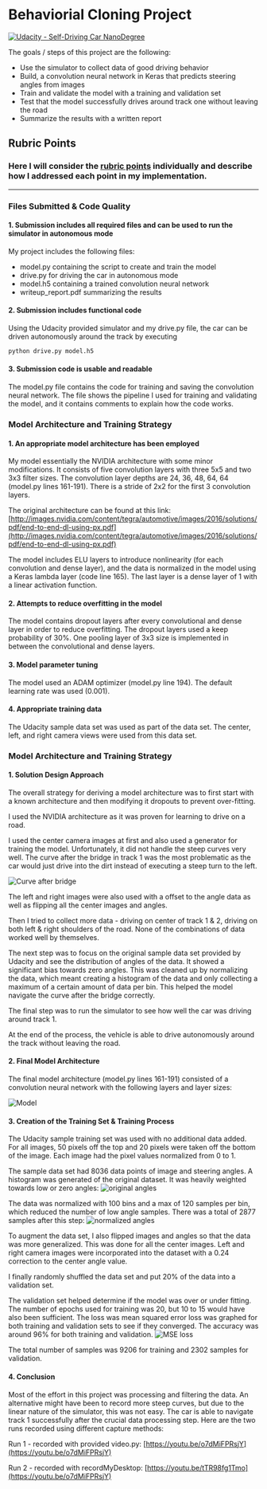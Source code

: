 # Behaviorial Cloning Project

[![Udacity - Self-Driving Car NanoDegree](https://s3.amazonaws.com/udacity-sdc/github/shield-carnd.svg)](http://www.udacity.com/drive)


The goals / steps of this project are the following:
* Use the simulator to collect data of good driving behavior
* Build, a convolution neural network in Keras that predicts steering angles from images
* Train and validate the model with a training and validation set
* Test that the model successfully drives around track one without leaving the road
* Summarize the results with a written report


[//]: # (Image References)

[image1]: ./images/model.png "Model"
[image2]: ./images/angles_original.png "Original Udacity Dataset - Angles"
[image3]: ./images/angles_normalized.png "Normalized - Angles"
[image4]: ./images/2017_02_24_04_33_19_970.jpg "Curve with Dirt Road"
[image5]: ./images/loss.png "Model Mean Squared Error Loss"

## Rubric Points
### Here I will consider the [rubric points](https://review.udacity.com/#!/rubrics/432/view) individually and describe how I addressed each point in my implementation.  

---
### Files Submitted & Code Quality

#### 1. Submission includes all required files and can be used to run the simulator in autonomous mode

My project includes the following files:
* model.py containing the script to create and train the model
* drive.py for driving the car in autonomous mode
* model.h5 containing a trained convolution neural network 
* writeup_report.pdf summarizing the results

#### 2. Submission includes functional code
Using the Udacity provided simulator and my drive.py file, the car can be driven autonomously around the track by executing 
```sh
python drive.py model.h5
```

#### 3. Submission code is usable and readable

The model.py file contains the code for training and saving the convolution neural network. The file shows the pipeline I used for training and validating the model, and it contains comments to explain how the code works.

### Model Architecture and Training Strategy

#### 1. An appropriate model architecture has been employed

My model essentially the NVIDIA architecture with some minor modifications. It consists of five convolution layers with three 5x5 and two 3x3 filter sizes. The convolution layer depths are 24, 36, 48, 64, 64 (model.py lines 161-191). There is a stride of 2x2 for the first 3 convolution layers. 

The original architecture can be found at this link:
[http://images.nvidia.com/content/tegra/automotive/images/2016/solutions/pdf/end-to-end-dl-using-px.pdf](http://images.nvidia.com/content/tegra/automotive/images/2016/solutions/pdf/end-to-end-dl-using-px.pdf)

The model includes ELU layers to introduce nonlinearity (for each convolution and dense layer), and the data is normalized in the model using a Keras lambda layer (code line 165). The last layer is a dense layer of 1 with a linear activation function. 

#### 2. Attempts to reduce overfitting in the model

The model contains dropout layers after every convolutional and dense layer in order to reduce overfitting. The dropout layers used a keep probability of 30%. One pooling layer of 3x3 size is implemented in between the convolutional and dense layers. 

#### 3. Model parameter tuning

The model used an ADAM optimizer (model.py line 194). The default learning rate was used (0.001).

#### 4. Appropriate training data

The Udacity sample data set was used as part of the data set. The center, left, and right camera views were used from this data set. 

### Model Architecture and Training Strategy

#### 1. Solution Design Approach

The overall strategy for deriving a model architecture was to first start with a known architecture and then modifying it dropouts to prevent over-fitting. 

I used the NVIDIA architecture as it was proven for learning to drive on a road.

I used the center camera images at first and also used a generator for training the model. Unfortunately, it did not handle the steep curves very well. The curve after the bridge in track 1 was the most problematic as the car would just drive into the dirt instead of executing a steep turn to the left. 

![Curve after bridge][image4]

The left and right images were also used with a offset to the angle data as well as flipping all the center images and angles.

Then I tried to collect more data - driving on center of track 1 & 2, driving on both left & right shoulders of the road. None of the combinations of data worked well by themselves.

The next step was to focus on the original sample data set provided by Udacity and see the distribution of angles of the data. It showed a significant bias towards zero angles. This was cleaned up by normalizing the data, which meant creating a histogram of the data and only collecting a maximum of a certain amount of data per bin. This helped the model navigate the curve after the bridge correctly.    

The final step was to run the simulator to see how well the car was driving around track 1. 

At the end of the process, the vehicle is able to drive autonomously around the track without leaving the road.

#### 2. Final Model Architecture

The final model architecture (model.py lines 161-191) consisted of a convolution neural network with the following layers and layer sizes:

![Model][image1]

#### 3. Creation of the Training Set & Training Process

The Udacity sample training set was used with no additional data added. For all images, 50 pixels off the top and 20 pixels were taken off the bottom of the image. Each image had the pixel values normalized from 0 to 1.

The sample data set had 8036 data points of image and steering angles. A histogram was generated of the original dataset. It was heavily weighted towards low or zero angles:
![original angles][image2]

The data was normalized with 100 bins and a max of 120 samples per bin, which reduced the number of low angle samples. There was a total of 2877 samples after this step:
![normalized angles][image3]

To augment the data set, I also flipped images and angles so that the data was more generalized. This was done for all the center images. Left and right camera images were incorporated into the dataset with a 0.24 correction to the center angle value.  

I finally randomly shuffled the data set and put 20% of the data into a validation set. 

The validation set helped determine if the model was over or under fitting. The number of epochs used for training was 20, but 10 to 15 would have also been sufficient. The loss was mean squared error loss was graphed for both training and validation sets to see if they converged. The accuracy was around 96% for both training and validation.
![MSE loss][image5]

The total number of samples was 9206 for training and 2302 samples for validation. 


#### 4. Conclusion
Most of the effort in this project was processing and filtering the data. An alternative might have been to record more steep curves, but due to the linear nature of the simulator, this was not easy. The car is able to navigate track 1 successfully after the crucial data processing step. Here are the two runs recorded using different capture methods:

Run 1 - recorded with provided video.py:
[https://youtu.be/o7dMiFPRsjY](https://youtu.be/o7dMiFPRsjY)

Run 2 - recorded with recordMyDesktop:
[https://youtu.be/tTR98fg1Tmo](https://youtu.be/o7dMiFPRsjY)